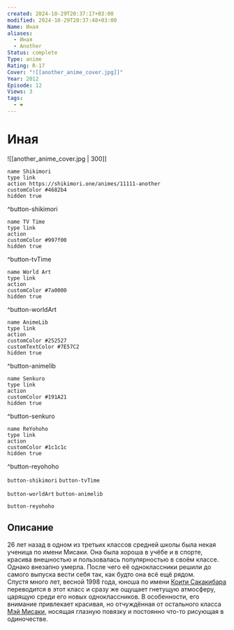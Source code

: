 ```yaml
---
created: 2024-10-29T20:37:17+03:00
modified: 2024-10-29T20:37:48+03:00
Name: Иная
aliases:
  - Иная
  - Another
Status: complete
Type: anime
Rating: R-17
Cover: "![[another_anime_cover.jpg]]"
Year: 2012
Episode: 12
Views: 3
tags:
  - ❤
---
```


# Иная

![[another_anime_cover.jpg | 300]]

```button
name Shikimori
type link
action https://shikimori.one/animes/11111-another
customColor #4682b4
hidden true
```
^button-shikimori

```button
name TV Time
type link
action 
customColor #997f00
hidden true
```
^button-tvTime

```button
name World Art
type link
action 
customColor #7a0000
hidden true
```
^button-worldArt

```button
name AnimeLib
type link
action 
customColor #252527
customTextColor #7E57C2
hidden true
```
^button-animelib

```button
name Senkuro
type link
action 
customColor #191A21
hidden true
```
^button-senkuro

```button
name ReYohoho
type link
action 
customColor #1c1c1c
hidden true
```
^button-reyohoho



`button-shikimori` `button-tvTime`

`button-worldArt` `button-animelib`

`button-reyohoho`

## Описание

26 лет назад в одном из третьих классов средней школы была некая ученица по имени Мисаки. Она была хороша в учёбе и в спорте, красива внешностью и пользовалась популярностью в своём классе. Однако внезапно умерла. После чего её одноклассники решили до самого выпуска вести себя так, как будто она всё ещё рядом.  
Спустя много лет, весной 1998 года, юноша по имени [Коити Сакакибара](https://shikimori.one/characters/41400-kouichi-sakakibara) переводится в этот класс и сразу же ощущает гнетущую атмосферу, царящую среди его новых одноклассников. В особенности, его внимание привлекает красивая, но отчуждённая от остального класса [Мэй Мисаки](https://shikimori.one/characters/z41402-mei-misaki), носящая глазную повязку и постоянно что-то рисующая в одиночестве.

